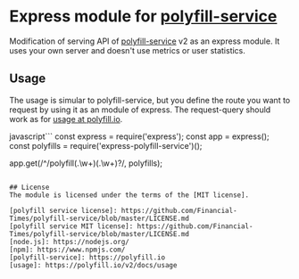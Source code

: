 # Express module for [polyfill-service](https://github.com/Financial-Times/polyfill-service)

Modification of serving API of [polyfill-service](https://polyfill.io) v2 as an express module. It uses your own server and doesn't use metrics or user statistics.

## Usage
The usage is simular to polyfill-service, but you define the route you want to request by using it as an module of express. The request-query should work as for [usage at polyfill.io](https://polyfill.io/v2/docs/usage).

javascript```
  const express = require('express');
  const app = express();
  const polyfills = require('express-polyfill-service')();

  app.get(/^\/polyfill(\.\w+)(\.\w+)?/, polyfills);
```

## License
The module is licensed under the terms of the [MIT license].

[polyfill service license]: https://github.com/Financial-Times/polyfill-service/blob/master/LICENSE.md
[polyfill service MIT license]: https://github.com/Financial-Times/polyfill-service/blob/master/LICENSE.md
[node.js]: https://nodejs.org/
[npm]: https://www.npmjs.com/
[polyfill-service]: https://polyfill.io
[usage]: https://polyfill.io/v2/docs/usage
